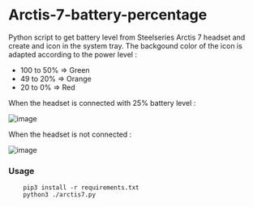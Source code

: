 # Arctis-7-battery-percentage
Python script to get battery level from Steelseries Arctis 7 headset and create and icon in the system tray. 
The backgound color of the icon is adapted according to the power level :
   - 100 to 50% => Green
   - 49 to 20% => Orange
   - 20 to 0% => Red

When the headset is connected with 25% battery level :

![image](https://user-images.githubusercontent.com/37587774/167915031-9667ba9c-ea4d-4007-a6d9-3b26c14046b8.png)

When the headset is not connected : 

![image](https://user-images.githubusercontent.com/37587774/167914432-5c0915a1-e8e1-41ba-b62c-e0ccc3c25d13.png)

### Usage
```     
    pip3 install -r requirements.txt
    python3 ./arctis7.py
```
